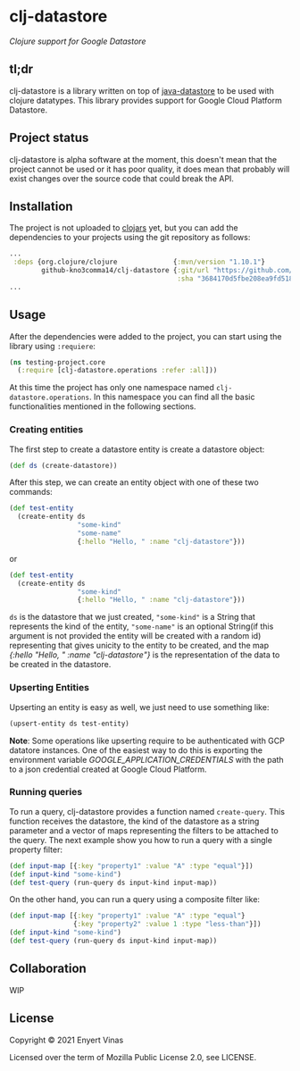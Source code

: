 # clj-datastore

_Clojure support for Google Datastore_

## tl;dr

clj-datastore is a library written on top of [java-datastore](https://github.com/googleapis/java-datastore)
to be used with clojure datatypes. This library provides support for Google Cloud Platform Datastore.

## Project status

clj-datastore is alpha software at the moment, this doesn't mean that the project cannot be used or it has
poor quality, it does mean that probably will exist changes over the source code that could break the API.

## Installation

The project is not uploaded to [clojars](https://clojars.org/) yet, but you can add the dependencies to
your projects using the git repository as follows:
```clojure
...
 :deps {org.clojure/clojure              {:mvn/version "1.10.1"}
        github-kno3comma14/clj-datastore {:git/url "https://github.com/kno3comma14/clj-datastore.git"
                                          :sha "3684170d5fbe208ea9fd5181b616d9d981a013ca"}}
...                                          
```

## Usage

After the dependencies were added to the project, you can start using the library using ```:requiere```:

```clojure
(ns testing-project.core
  (:require [clj-datastore.operations :refer :all]))
```

At this time the project has only one namespace named ```clj-datastore.operations```. In this namespace
you can find all the basic functionalities mentioned in the following sections.

### Creating entities

The first step to create a datastore entity is create a datastore object:

```clojure
(def ds (create-datastore))
```

After this step, we can create an entity object with one of these two commands:

```clojure
(def test-entity 
  (create-entity ds 
                 "some-kind" 
                 "some-name" 
                 {:hello "Hello, " :name "clj-datastore"}))
```

or

```clojure
(def test-entity 
  (create-entity ds 
                 "some-kind" 
                 {:hello "Hello, " :name "clj-datastore"}))
```

```ds``` is the datastore that we just created, ```"some-kind"``` is a String that represents the kind of the entity,
```"some-name"``` is an optional String(if this argument is not provided the entity will be created with a random id) 
representing that gives unicity to the entity to be created, and the map *{:hello "Hello, " :name "clj-datastore"}* 
is the representation of the data to be created in the datastore.


### Upserting Entities

Upserting an entity is easy as well, we just need to use something like:
```clojure
(upsert-entity ds test-entity)
```

**Note**: Some operations like upserting require to be authenticated with GCP datatore instances. One of the easiest way
to do this is exporting the environment variable *GOOGLE_APPLICATION_CREDENTIALS* with the path to a json credential created
at Google Cloud Platform.

### Running queries

To run a query, clj-datastore provides a function named ```create-query```. This function receives the datastore, the kind of 
the datastore as a string parameter and a vector of maps representing the filters to be attached to the query. The next example 
show you how to run a query with a single property filter:

```clojure
(def input-map [{:key "property1" :value "A" :type "equal"}])
(def input-kind "some-kind")
(def test-query (run-query ds input-kind input-map))
```

On the other hand, you can run a query using a composite filter like:
```clojure
(def input-map [{:key "property1" :value "A" :type "equal"}
                {:key "property2" :value 1 :type "less-than"}])
(def input-kind "some-kind")
(def test-query (run-query ds input-kind input-map))
```

## Collaboration

WIP

## License

Copyright &copy; 2021 Enyert Vinas

Licensed over the term of Mozilla Public License 2.0, see LICENSE.
